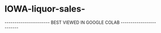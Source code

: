 # IOWA-liquor-sales-

----------------------- BEST VIEWED IN GOOGLE COLAB -------------------------
